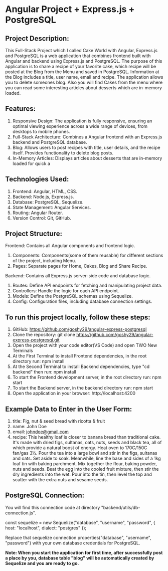 # Angular Project + Express.js + PostgreSQL
## Project Description:
This Full-Stack Project which I called Cake World with Angular, Express.js and PostgreSQL is a web application that combines frontend built with Angular and backend using Express.js and PostgreSQL. Тhe purpose of this application is to share a recipe of your favorite cake, which recipe will be posted at the Blog from the Menu and saved in PostgreSQL. Information at the Blog includes a title, user name, email and recipe. The application allows you to delete someones blog. Also you will find Cakes from the menu where you can read some interesting articles about desserts which are in-memory loaded.

## Features:
1. Responsive Design: The application is fully responsive, ensuring an optimal viewing experience across a wide range of devices, from desktops to mobile phones.
2. Full-Stack Architecture: Combines a Angular frontend with an Express.js backend and PostgreSQL database.
3. Blog: Allows users to post recipes with title, user details, and the recipe itself. Provides functionality to delete blog posts.
4. In-Memory Articles: Displays articles about desserts that are in-memory loaded for quick a

## Technologies Used:
1. Frontend: Angular, HTML, CSS.
2. Backend: Node.js, Express.js.
3. Database: PostgreSQL, Sequelize.
4. State Management: Angular Services.
5. Routing: Angular Router.
6. Version Control: Git, GitHub.

## Project Structure:
Frontend: Contains all Angular components and frontend logic.
  1. Components: Components(some of them reusable) for different sections of the project, including Menu.
  2. Pages: Separate pages for Home, Cakes, Blog and Share Recipe.

Backend: Contains all Express.js server-side code and database logic.
  1. Routes: Define API endpoints for fetching and manipulating project data.
  2. Controllers: Handle the logic for each API endpoint.
  3. Models: Define the PostgreSQL schemas using Sequelize.
  4. Config: Configuration files, including database connection settings.

## To run this project locally, follow these steps:
1. GitHub: https://github.com/goshy29/angular-express-postgresql
2. Clone the repository: git clone https://github.com/goshy29/angular-express-postgresql.git
3. Open the project with your code editor(VS Code) and open TWO New Terminals
4. At the First Terminal to install Frontend dependencies, in the root directory run: npm install       
5. At the Second Terminal to install Backend dependencies, type "cd backend" then run: npm install   
6. To start the Frontend development server, in the root directory run: npm start    
7. To start the Backend server, in the backend directory run: npm start
8. Open the application in your browser: http://localhost:4200

## Example Data to Enter in the User Form: 
1. title: Fig, nut & seed bread with ricotta & fruit
2. name: John Doe
3. email: johndoe@gmail.com
4. recipe: This healthy loaf is closer to banana bread than traditional cake. It's made with dried figs, sultanas, oats, nuts, seeds and black tea, all of which provide a natural boost of energy. Heat oven to 170C/150C fan/gas 3½. Pour the tea into a large bowl and stir in the figs, sultanas and oats. Set aside to soak. Meanwhile, line the base and sides of a 1kg loaf tin with baking parchment. Mix together the flour, baking powder, nuts and seeds. Beat the egg into the cooled fruit mixture, then stir the dry ingredients into the wet. Pour into the tin, then level the top and scatter with the extra nuts and sesame seeds.

## PostgreSQL Connection:
You will find this connection code at directory "backend/utils/db-connection.js".

const sequelize = new Sequelize("database", "username", "password", {
    host: "localhost",
    dialect: "postgres"
});

Replace that sequelize connection properties("database", "username", "password") with your own database credentials for PostgreSQL.

**Note: When you start the application for first time, after successfully post a place by you, database table "blog" will be automatically created by Sequelize and you are ready to go.**
